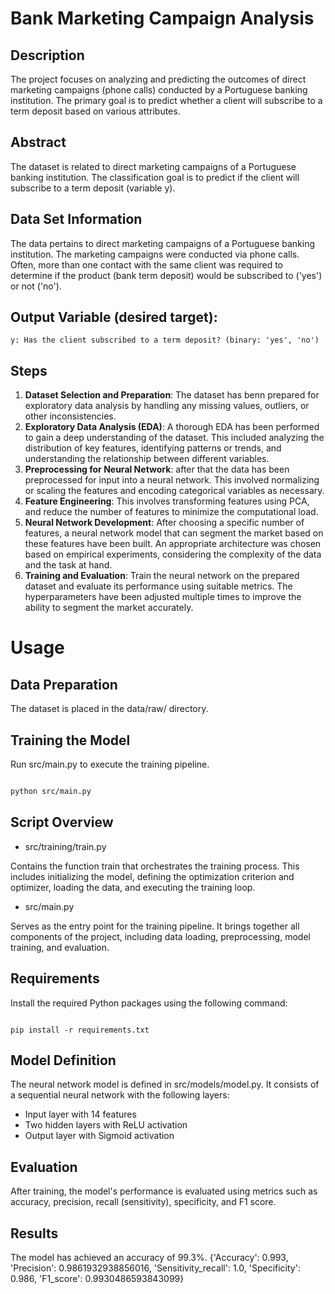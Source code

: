 # Bank Marketing Campaign Analysis

## Description

The project focuses on analyzing and predicting the outcomes of direct marketing campaigns (phone calls) conducted by a Portuguese banking institution. The primary goal is to predict whether a client will subscribe to a term deposit based on various attributes.

## Abstract

The dataset is related to direct marketing campaigns of a Portuguese banking institution. The classification goal is to predict if the client will subscribe to a term deposit (variable y).

## Data Set Information

The data pertains to direct marketing campaigns of a Portuguese banking institution. The marketing campaigns were conducted via phone calls. Often, more than one contact with the same client was required to determine if the product (bank term deposit) would be subscribed to ('yes') or not ('no').

## Output Variable (desired target):

    y: Has the client subscribed to a term deposit? (binary: 'yes', 'no')

## Steps

1. **Dataset Selection and Preparation**: The dataset has benn prepared for exploratory data analysis by handling any missing values, outliers, or other inconsistencies.
2. **Exploratory Data Analysis (EDA)**: A thorough EDA has been performed to gain a deep understanding of the dataset. This included analyzing the distribution of key features, identifying patterns or trends, and understanding the relationship between different variables.
3. **Preprocessing for Neural Network**: after that the data has been preprocessed for input into a neural network. This involved  normalizing or scaling the features and encoding categorical variables as necessary.
4. **Feature Engineering**: This involves transforming features using PCA, and reduce the number of features to minimize the computational load.
5. **Neural Network Development**: After choosing a specific number of features, a neural network model that can segment the market based on these features have been built. An appropriate architecture was chosen based on empirical experiments, considering the complexity of the data and the task at hand.
6. **Training and Evaluation**: Train the neural network on the prepared dataset and evaluate its performance using suitable metrics. The hyperparameters have been adjusted multiple times to improve the ability to segment the market accurately.


# Usage
## Data Preparation

The dataset is placed in the data/raw/ directory.

## Training the Model

Run src/main.py to execute the training pipeline.

```sh

python src/main.py
```
## Script Overview
- src/training/train.py

Contains the function train that orchestrates the training process. This includes initializing the model, defining the optimization criterion and optimizer, loading the data, and executing the training loop.
- src/main.py

Serves as the entry point for the training pipeline. It brings together all components of the project, including data loading, preprocessing, model training, and evaluation.
## Requirements

Install the required Python packages using the following command:

```

pip install -r requirements.txt
```
## Model Definition

The neural network model is defined in src/models/model.py. It consists of a sequential neural network with the following layers:

- Input layer with 14 features
- Two hidden layers with ReLU activation
- Output layer with Sigmoid activation

## Evaluation

After training, the model's performance is evaluated using metrics such as accuracy, precision, recall (sensitivity), specificity, and F1 score.

## Results
The model has achieved an accuracy of 99.3%.
{'Accuracy': 0.993, 'Precision': 0.9861932938856016, 'Sensitivity_recall': 1.0, 'Specificity': 0.986, 'F1_score': 0.9930486593843099}